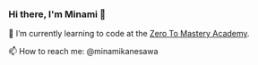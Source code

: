 ### Hi there, I'm Minami 👋

🌱  I’m currently learning to code at the [Zero To Mastery Academy](https://zerotomastery.io/).

📫  How to reach me: @minamikanesawa

<!--
**minamikanesawa/minamikanesawa** is a ✨ _special_ ✨ repository because its `README.md` (this file) appears on your GitHub profile.

Here are some ideas to get you started:

- 🔭 I’m currently working on ...
- 🌱 I’m currently learning ...
- 👯 I’m looking to collaborate on ...
- 🤔 I’m looking for help with ...
- 💬 Ask me about ...
- 📫 How to reach me: ...
- 😄 Pronouns: ...
- ⚡ Fun fact: ...
-->
